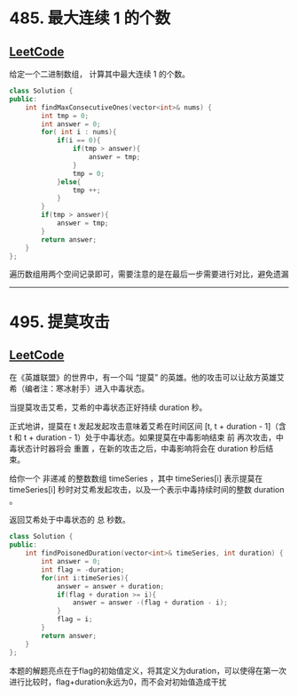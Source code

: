 # 485. 最大连续 1 的个数

## [LeetCode](https://leetcode-cn.com/problems/max-consecutive-ones/)

给定一个二进制数组， 计算其中最大连续 1 的个数。

```c++
class Solution {
public:
    int findMaxConsecutiveOnes(vector<int>& nums) {
        int tmp = 0;
        int answer = 0;
        for( int i : nums){
            if(i == 0){
                if(tmp > answer){
                    answer = tmp;
                }
                tmp = 0;
            }else{
                tmp ++;
            }
        }
        if(tmp > answer){
            answer = tmp;
        }
        return answer;
    }
};
```

遍历数组用两个空间记录即可，需要注意的是在最后一步需要进行对比，避免遗漏

---

# 495. 提莫攻击

## [LeetCode](https://leetcode-cn.com/problems/teemo-attacking/)

在《英雄联盟》的世界中，有一个叫 “提莫” 的英雄。他的攻击可以让敌方英雄艾希（编者注：寒冰射手）进入中毒状态。

当提莫攻击艾希，艾希的中毒状态正好持续 duration 秒。

正式地讲，提莫在 t 发起发起攻击意味着艾希在时间区间 [t, t + duration - 1]（含 t 和 t + duration - 1）处于中毒状态。如果提莫在中毒影响结束 前 再次攻击，中毒状态计时器将会 重置 ，在新的攻击之后，中毒影响将会在 duration 秒后结束。

给你一个 非递减 的整数数组 timeSeries ，其中 timeSeries[i] 表示提莫在 timeSeries[i] 秒时对艾希发起攻击，以及一个表示中毒持续时间的整数 duration 。

返回艾希处于中毒状态的 总 秒数。

```c++
class Solution {
public:
    int findPoisonedDuration(vector<int>& timeSeries, int duration) {
        int answer = 0;
        int flag = -duration;
        for(int i:timeSeries){
            answer = answer + duration;
            if(flag + duration >= i){
                answer = answer -(flag + duration - i);
            }
            flag = i;
        }
        return answer;
    }
};
```

本题的解题亮点在于flag的初始值定义，将其定义为duration，可以使得在第一次进行比较时，flag+duration永远为0，而不会对初始值造成干扰

